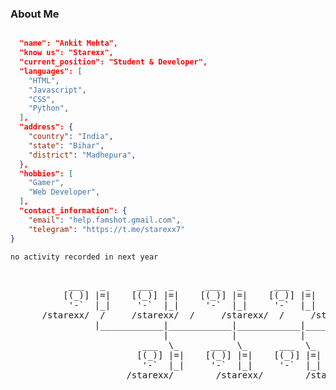 ### About Me

```json

  "name": "Ankit Mehta",
  "know us": "Starexx",
  "current_position": "Student & Developer",
  "languages": [
    "HTML",
    "Javascript",
    "CSS",
    "Python",
  ],
  "address": {
    "country": "India",
    "state": "Bihar",
    "district": "Madhepura",
  },
  "hobbies": [
    "Gamer",
    "Web Developer",
  ],
  "contact_information": {
    "email": "help.famshot.gmail.com",
    "telegram": "https://t.me/starexx7"
}
```
```
no activity recorded in next year
```





<pre>

           ___   _      ___   _      ___   _      ___   _      ___   _
          [(_)] |=|    [(_)] |=|    [(_)] |=|    [(_)] |=|    [(_)] |=|
           '-`  |_|     '-`  |_|     '-`  |_|     '-`  |_|     '-`  |_|
      /starexx/  /     /starexx/  /     /starexx/  /     /starexx/  /starexx/ /
                |____________|____________|____________|____________|
                             |            |            |
                         ___  \_      ___  \_      ___  \_
                        [(_)] |=|    [(_)] |=|    [(_)] |=|
                         '-`  |_|     '-`  |_|     '-`  |_|
                      /starexx/        /starexx/        /starexx/
 <pre>
